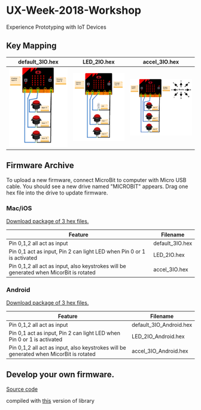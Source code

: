 # UX-Week-2018-Workshop
Experience Prototyping with IoT Devices

## Key Mapping

| default_3IO.hex | LED_2IO.hex | accel_3IO.hex |
|---|---|---|
| ![default_3IO.hex](https://github.com/DeqingSun/UX-Week-2018-Workshop/blob/master/connections/conn_3IO.png?raw=true) | ![LED_2IO.hex](https://github.com/DeqingSun/UX-Week-2018-Workshop/blob/master/connections/conn_2IO.png?raw=true) | ![accel_3IO.hex](https://github.com/DeqingSun/UX-Week-2018-Workshop/blob/master/connections/conn_3IO_ACCEL.png?raw=true) |

## Firmware Archive

To upload a new firmware, connect MicroBit to computer with Micro USB cable. You should see a new drive named "MICROBIT" appears. Drag one hex file into the drive to update firmware.

### Mac/iOS

[Download package of 3 hex files.](https://github.com/DeqingSun/UX-Week-2018-Workshop/blob/master/firmware/mac_ios.zip?raw=true)

| Feature  | Filename |
|---|---|
| Pin 0,1,2 all act as input  | default_3IO.hex  |
| Pin 0,1 act as input, Pin 2 can light LED when Pin 0 or 1 is activated  | LED_2IO.hex  |
| Pin 0,1,2 all act as input, also keystrokes will be generated when MicorBit is rotated  | accel_3IO.hex  |

### Android

[Download package of 3 hex files.](https://github.com/DeqingSun/UX-Week-2018-Workshop/blob/master/firmware/android.zip?raw=true)

| Feature  | Filename |
|---|---|
| Pin 0,1,2 all act as input  | default_3IO_Android.hex  |
| Pin 0,1 act as input, Pin 2 can light LED when Pin 0 or 1 is activated  | LED_2IO_Android.hex  |
| Pin 0,1,2 all act as input, also keystrokes will be generated when MicorBit is rotated  | accel_3IO_Android.hex  |

## Develop your own firmware.

[Source code](https://github.com/DeqingSun/UX-Week-2018-Workshop/tree/developPackage/ArduinoTestCode/HID_keyboard)

compiled with [this](https://github.com/DeqingSun/arduino-BLEPeripheral) version of library

